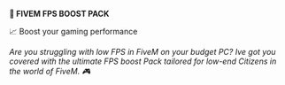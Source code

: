 **📌 FIVEM FPS BOOST PACK**

📈 Boost your gaming performance

 *Are you struggling with low FPS in FiveM on your budget PC? 
 Ive got you covered with the ultimate FPS boost Pack tailored for low-end Citizens in the world of FiveM. 🎮*
